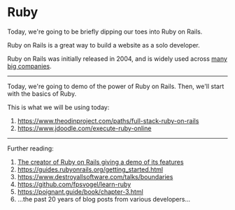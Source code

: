 # Ruby

Today, we're going to be briefly dipping our toes into Ruby on Rails.

Ruby on Rails is a great way to build a website as a solo developer.

Ruby on Rails was initially released in 2004, and is widely used across [many big companies](https://trends.builtwith.com/websitelist/Ruby-on-Rails/Historical).

-----
Today, we're going to demo of the power of Ruby on Rails.  Then, we'll start with the basics of Ruby.

This is what we will be using today:

1. https://www.theodinproject.com/paths/full-stack-ruby-on-rails
2. https://www.jdoodle.com/execute-ruby-online

----


Further reading:

1. [The creator of Ruby on Rails giving a demo of its features](<https://d2biiyjlsh52uh.cloudfront.net/rails/rails-8-demo.mp4>)
1. https://guides.rubyonrails.org/getting_started.html
1. https://www.destroyallsoftware.com/talks/boundaries
1. https://github.com/fpsvogel/learn-ruby
1. https://poignant.guide/book/chapter-3.html
1. ...the past 20 years of blog posts from various developers...

